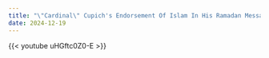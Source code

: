 ```yaml
---
title: "\"Cardinal\" Cupich's Endorsement Of Islam In His Ramadan Message"
date: 2024-12-19
---
```


{{< youtube uHGftc0Z0-E >}}
